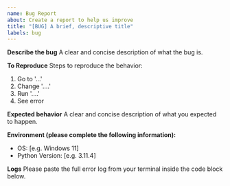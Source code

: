 ```yaml
---
name: Bug Report
about: Create a report to help us improve
title: "[BUG] A brief, descriptive title"
labels: bug
---
```


**Describe the bug**
A clear and concise description of what the bug is.

**To Reproduce**
Steps to reproduce the behavior:
1. Go to '...'
2. Change '....'
3. Run '....'
4. See error

**Expected behavior**
A clear and concise description of what you expected to happen.

**Environment (please complete the following information):**
- OS: [e.g. Windows 11]
- Python Version: [e.g. 3.11.4]

**Logs**
Please paste the full error log from your terminal inside the code block below.
```


```
